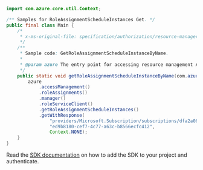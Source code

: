```java
import com.azure.core.util.Context;

/** Samples for RoleAssignmentScheduleInstances Get. */
public final class Main {
    /*
     * x-ms-original-file: specification/authorization/resource-manager/Microsoft.Authorization/stable/2020-10-01/examples/GetRoleAssignmentScheduleInstanceByName.json
     */
    /**
     * Sample code: GetRoleAssignmentScheduleInstanceByName.
     *
     * @param azure The entry point for accessing resource management APIs in Azure.
     */
    public static void getRoleAssignmentScheduleInstanceByName(com.azure.resourcemanager.AzureResourceManager azure) {
        azure
            .accessManagement()
            .roleAssignments()
            .manager()
            .roleServiceClient()
            .getRoleAssignmentScheduleInstances()
            .getWithResponse(
                "providers/Microsoft.Subscription/subscriptions/dfa2a084-766f-4003-8ae1-c4aeb893a99f",
                "ed9b8180-cef7-4c77-a63c-b8566ecfc412",
                Context.NONE);
    }
}
```

Read the [SDK documentation](https://github.com/Azure/azure-sdk-for-java/blob/azure-resourcemanager_2.15.0/sdk/resourcemanager/azure-resourcemanager/README.md) on how to add the SDK to your project and authenticate.
